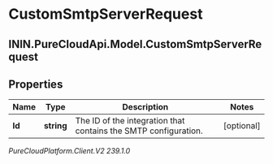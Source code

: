 # CustomSmtpServerRequest

## ININ.PureCloudApi.Model.CustomSmtpServerRequest

## Properties

|Name | Type | Description | Notes|
|------------ | ------------- | ------------- | -------------|
| **Id** | **string** | The ID of the integration that contains the SMTP configuration.  | [optional] |



_PureCloudPlatform.Client.V2 239.1.0_
